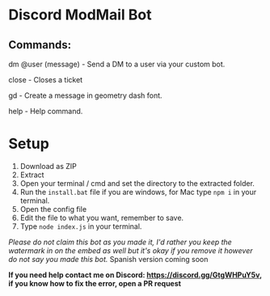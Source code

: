 # Discord ModMail Bot

## Commands:

dm @user (message) - Send a DM to a user via your custom bot.

close - Closes a ticket

gd - Create a message in geometry dash font. 

help - Help command. 




# Setup

1) Download as ZIP
2) Extract
3) Open your terminal / cmd and set the directory to the extracted folder.
4) Run the `install.bat` file if you are windows, for Mac type `npm i` in your terminal.
5) Open the config file
6) Edit the file to what you want, remember to save.
7) Type `node index.js` in your terminal. 




*Please do not claim this bot as you made it, I'd rather you keep the watermark in on the embed as well but it's okay if you remove it however do not say you made this bot.*
Spanish version coming soon

**If you need help contact me on Discord: https://discord.gg/GtgWHPuY5v, if you know how to fix the error, open a PR request**

